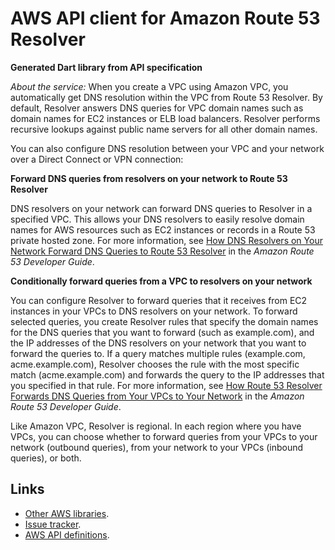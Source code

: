 # AWS API client for Amazon Route 53 Resolver

**Generated Dart library from API specification**

*About the service:*
When you create a VPC using Amazon VPC, you automatically get DNS resolution
within the VPC from Route 53 Resolver. By default, Resolver answers DNS
queries for VPC domain names such as domain names for EC2 instances or ELB
load balancers. Resolver performs recursive lookups against public name
servers for all other domain names.

You can also configure DNS resolution between your VPC and your network over
a Direct Connect or VPN connection:

<b>Forward DNS queries from resolvers on your network to Route 53
Resolver</b>

DNS resolvers on your network can forward DNS queries to Resolver in a
specified VPC. This allows your DNS resolvers to easily resolve domain names
for AWS resources such as EC2 instances or records in a Route 53 private
hosted zone. For more information, see <a
href="https://docs.aws.amazon.com/Route53/latest/DeveloperGuide/resolver.html#resolver-overview-forward-network-to-vpc">How
DNS Resolvers on Your Network Forward DNS Queries to Route 53 Resolver</a>
in the <i>Amazon Route 53 Developer Guide</i>.

<b>Conditionally forward queries from a VPC to resolvers on your network</b>

You can configure Resolver to forward queries that it receives from EC2
instances in your VPCs to DNS resolvers on your network. To forward selected
queries, you create Resolver rules that specify the domain names for the DNS
queries that you want to forward (such as example.com), and the IP addresses
of the DNS resolvers on your network that you want to forward the queries
to. If a query matches multiple rules (example.com, acme.example.com),
Resolver chooses the rule with the most specific match (acme.example.com)
and forwards the query to the IP addresses that you specified in that rule.
For more information, see <a
href="https://docs.aws.amazon.com/Route53/latest/DeveloperGuide/resolver.html#resolver-overview-forward-vpc-to-network">How
Route 53 Resolver Forwards DNS Queries from Your VPCs to Your Network</a> in
the <i>Amazon Route 53 Developer Guide</i>.

Like Amazon VPC, Resolver is regional. In each region where you have VPCs,
you can choose whether to forward queries from your VPCs to your network
(outbound queries), from your network to your VPCs (inbound queries), or
both.

## Links

- [Other AWS libraries](https://github.com/agilord/aws_client/tree/master/generated).
- [Issue tracker](https://github.com/agilord/aws_client/issues).
- [AWS API definitions](https://github.com/aws/aws-sdk-js/tree/master/apis).
